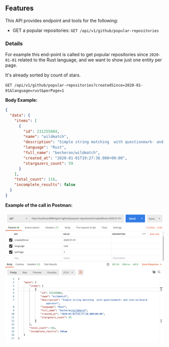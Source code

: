 ## Features

This API provides endpoint and tools for the following:

* GET a popular repositories: `GET /api/v1/github/popular-repositories`

### Details

For example this end-point is called to get popular repositories since `2020-01-01`
related to the Rust language, and we want to show just one entity per page.

It's already sorted by count of stars.

`GET /api/v1/github/popular-repositories?createdSince=2020-01-01&language=rust&perPage=1`

**Body Example:**

```json
{
  "data": {
    "items": [
      {
        "id": 231255084,
        "name": "wildmatch",
        "description": "Simple string matching  with questionmark- and star-wildcard operator",
        "language": "Rust",
        "full_name": "becheran/wildmatch",
        "created_at": "2020-01-01T19:27:38.000+00:00",
        "stargazers_count": 59
      }
    ],
    "total_count": 116,
    "incomplete_results": false
  }
}
```

**Example of the call in Postman:**

![postman](postman.png "Postman Screenshot")
